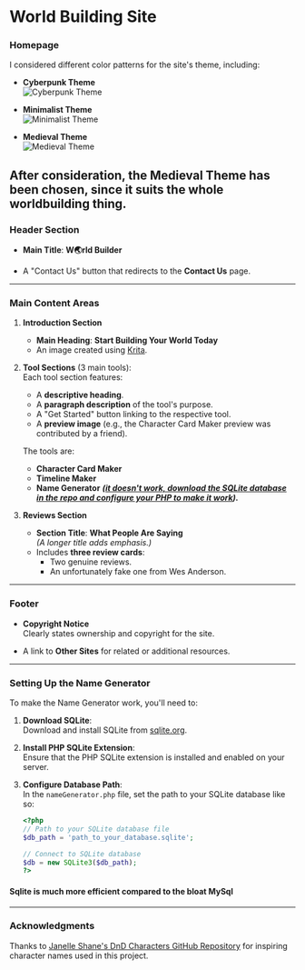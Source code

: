 # World Building Site

### Homepage

I considered different color patterns for the site's theme, including:

- **Cyberpunk Theme**  
  ![Cyberpunk Theme](https://files.catbox.moe/lajs8a.png)
  
- **Minimalist Theme**  
  ![Minimalist Theme](https://files.catbox.moe/uw8qg8.png)
  
- **Medieval Theme**  
  ![Medieval Theme](https://files.catbox.moe/rx9qq5.png)

After consideration, **the Medieval Theme** has been chosen, since it suits the whole worldbuilding thing.
---

### Header Section

- **Main Title**: **W🌏rld Builder**  

- A "Contact Us" button that redirects to the **Contact Us** page.

---

### Main Content Areas

1. **Introduction Section**
   - **Main Heading**: **Start Building Your World Today**
   - An image created using [Krita](https://krita.org/en/).

2. **Tool Sections** (3 main tools):  
   Each tool section features:
   - A **descriptive heading**.
   - A **paragraph description** of the tool's purpose.
   - A "Get Started" button linking to the respective tool.
   - A **preview image** (e.g., the Character Card Maker preview was contributed by a friend).

   The tools are:
   - **Character Card Maker**
   - **Timeline Maker**
   - **Name Generator** **_([it doesn't work, download the SQLite database in the repo and configure your PHP to make it work](#setting-up-the-name-generator))._**

3. **Reviews Section**
   - **Section Title**: **What People Are Saying**  
     _(A longer title adds emphasis.)_
   - Includes **three review cards**:
     - Two genuine reviews.
     - An unfortunately fake one from Wes Anderson.

---

### Footer

- **Copyright Notice**  
  Clearly states ownership and copyright for the site.

- A link to **Other Sites** for related or additional resources.
---
### Setting Up the Name Generator

To make the Name Generator work, you'll need to:

1. **Download SQLite**:  
   Download and install SQLite from [sqlite.org](https://www.sqlite.org/).

2. **Install PHP SQLite Extension**:  
   Ensure that the PHP SQLite extension is installed and enabled on your server.

3. **Configure Database Path**:  
   In the `nameGenerator.php` file, set the path to your SQLite database like so:

   ```php
   <?php
   // Path to your SQLite database file
   $db_path = 'path_to_your_database.sqlite';

   // Connect to SQLite database
   $db = new SQLite3($db_path);
   ?>
#### Sqlite is much more efficient compared to the bloat MySql
---
### Acknowledgments

Thanks to [Janelle Shane's DnD Characters GitHub Repository](https://github.com/janelleshane/DnD-characters) for inspiring character names used in this project.


